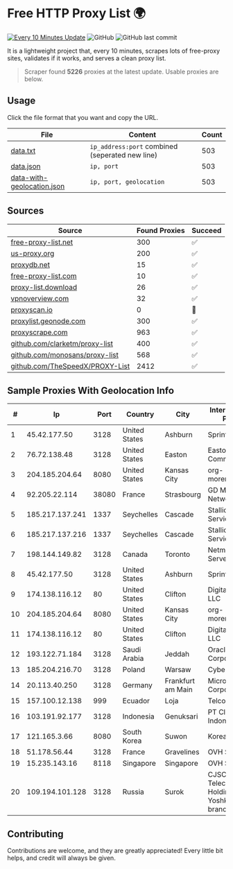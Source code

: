 
# Free HTTP Proxy List 🌍

[![Every 10 Minutes Update](https://github.com/mertguvencli/http-proxy-list/actions/workflows/main.yml/badge.svg?branch=main)](https://github.com/mertguvencli/http-proxy-list/actions/workflows/main.yml)
![GitHub](https://img.shields.io/github/license/mertguvencli/http-proxy-list)
![GitHub last commit](https://img.shields.io/github/last-commit/mertguvencli/http-proxy-list)

It is a lightweight project that, every 10 minutes, scrapes lots of free-proxy sites, validates if it works, and serves a clean proxy list.


> Scraper found **5226** proxies at the latest update. Usable proxies are below.

## Usage

Click the file format that you want and copy the URL.


|File|Content|Count|
|----|-------|-----|
|[data.txt](https://raw.githubusercontent.com/mertguvencli/http-proxy-list/main/proxy-list/data.txt)|`ip_address:port` combined (seperated new line)|503|
|[data.json](https://raw.githubusercontent.com/mertguvencli/http-proxy-list/main/proxy-list/data.json)|`ip, port`|503|
|[data-with-geolocation.json](https://raw.githubusercontent.com/mertguvencli/http-proxy-list/main/proxy-list/data-with-geolocation.json)|`ip, port, geolocation`|503|

## Sources

|Source|Found Proxies|Succeed|
|------|-------------|-------|
|[free-proxy-list.net](https://free-proxy-list.net)|300|✅|
|[us-proxy.org](https://www.us-proxy.org)|200|✅|
|[proxydb.net](http://proxydb.net)|15|✅|
|[free-proxy-list.com](https://free-proxy-list.com/?page=&port=&type%5B%5D=http&type%5B%5D=https&up_time=0&search=Search)|10|✅|
|[proxy-list.download](https://www.proxy-list.download/HTTP)|26|✅|
|[vpnoverview.com](https://vpnoverview.com/privacy/anonymous-browsing/free-proxy-servers)|32|✅|
|[proxyscan.io](https://www.proxyscan.io)|0|🚫|
|[proxylist.geonode.com](https://proxylist.geonode.com/api/proxy-list?limit=300&page=1&sort_by=lastChecked&sort_type=desc&protocols=http,https)|300|✅|
|[proxyscrape.com](https://api.proxyscrape.com/v2/?request=displayproxies&protocol=http&timeout=10000&country=all&ssl=all&anonymity=all)|963|✅|
|[github.com/clarketm/proxy-list](https://raw.githubusercontent.com/clarketm/proxy-list/master/proxy-list-raw.txt)|400|✅|
|[github.com/monosans/proxy-list](https://raw.githubusercontent.com/monosans/proxy-list/main/proxies/http.txt)|568|✅|
|[github.com/TheSpeedX/PROXY-List](https://raw.githubusercontent.com/TheSpeedX/PROXY-List/master/http.txt)|2412|✅|


## Sample Proxies With Geolocation Info

|#|Ip|Port|Country|City|Internet Service Provider|
|-|--|----|-------|----|-------------------------|
|1|45.42.177.50|3128|United States|Ashburn|Sprint|
|2|76.72.138.48|3128|United States|Easton|Easton Utilities Commission|
|3|204.185.204.64|8080|United States|Kansas City|org-morenet.more.net|
|4|92.205.22.114|38080|France|Strasbourg|GD MASS Network|
|5|185.217.137.241|1337|Seychelles|Cascade|Stallion Network Services Limited|
|6|185.217.137.216|1337|Seychelles|Cascade|Stallion Network Services Limited|
|7|198.144.149.82|3128|Canada|Toronto|Netminders Server Hosting|
|8|45.42.177.50|3128|United States|Ashburn|Sprint|
|9|174.138.116.12|80|United States|Clifton|DigitalOcean, LLC|
|10|204.185.204.64|8080|United States|Kansas City|org-morenet.more.net|
|11|174.138.116.12|80|United States|Clifton|DigitalOcean, LLC|
|12|193.122.71.184|3128|Saudi Arabia|Jeddah|Oracle Corporation|
|13|185.204.216.70|3128|Poland|Warsaw|Cyber_Folks S.A.|
|14|20.113.40.250|3128|Germany|Frankfurt am Main|Microsoft Corporation|
|15|157.100.12.138|999|Ecuador|Loja|Telconet S.A|
|16|103.191.92.177|3128|Indonesia|Genuksari|PT Cloud Hosting Indonesia|
|17|121.165.3.66|8080|South Korea|Suwon|Korea Telecom|
|18|51.178.56.44|3128|France|Gravelines|OVH SAS|
|19|15.235.143.16|8118|Singapore|Singapore|OVH SAS|
|20|109.194.101.128|3128|Russia|Surok|CJSC "ER-Telecom Holding" Yoshkar-Ola branch|



## Contributing

Contributions are welcome, and they are greatly appreciated! Every
little bit helps, and credit will always be given.

